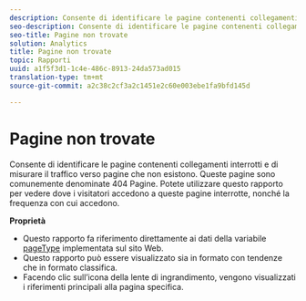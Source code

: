 ```yaml
---
description: Consente di identificare le pagine contenenti collegamenti interrotti e di misurare il traffico verso pagine che non esistono. Queste pagine sono comunemente denominate 404 Pagine. Potete utilizzare questo rapporto per vedere dove i visitatori accedono a queste pagine interrotte, nonché la frequenza con cui accedono.
seo-description: Consente di identificare le pagine contenenti collegamenti interrotti e di misurare il traffico verso pagine che non esistono. Queste pagine sono comunemente denominate 404 Pagine. Potete utilizzare questo rapporto per vedere dove i visitatori accedono a queste pagine interrotte, nonché la frequenza con cui accedono.
seo-title: Pagine non trovate
solution: Analytics
title: Pagine non trovate
topic: Rapporti
uuid: a1f5f3d1-1c4e-486c-8913-24da573ad015
translation-type: tm+mt
source-git-commit: a2c38c2cf3a2c1451e2c60e003ebe1fa9bfd145d

---
```



# Pagine non trovate

Consente di identificare le pagine contenenti collegamenti interrotti e di misurare il traffico verso pagine che non esistono. Queste pagine sono comunemente denominate 404 Pagine. Potete utilizzare questo rapporto per vedere dove i visitatori accedono a queste pagine interrotte, nonché la frequenza con cui accedono.

**Proprietà**

* Questo rapporto fa riferimento direttamente ai dati della variabile [pageType](https://marketing.adobe.com/resources/help/en_US/sc/implement/c_pagetype.html) implementata sul sito Web.
* Questo rapporto può essere visualizzato sia in formato con tendenze che in formato classifica.
* Facendo clic sull’icona della lente di ingrandimento, vengono visualizzati i riferimenti principali alla pagina specifica.

